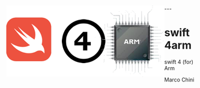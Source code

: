 <img src="SWIFT4ARM.png" align="left" />
---

# swift4arm #





swift 4 (for) Arm

Marco Chini

















